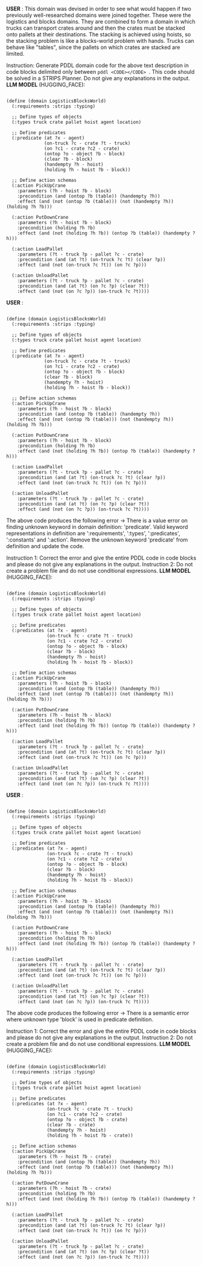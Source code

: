 **USER** :
This domain was devised in order to see what would happen if two previously well-researched domains were joined together. These were the logistics and blocks domains. They are combined to form a domain in which trucks can transport crates around and then the crates must be stacked onto pallets at their destinations. The stacking is achieved using hoists, so the stacking problem is like a blocks-world problem with hands. Trucks can behave like "tables", since the pallets on which crates are stacked are limited.
 
 Instruction: Generate PDDL domain code for the above text description in code blocks delimited only between ```pddl <CODE></CODE> ```. This code should be solved in a STRIPS Planner. Do not give any explanations in the output.
**LLM MODEL** (HUGGING_FACE):
```pddl 

(define (domain LogisticsBlocksWorld)
  (:requirements :strips :typing)
  
  ;; Define types of objects
  (:types truck crate pallet hoist agent location)
  
  ;; Define predicates
  (:predicate (at ?x - agent)
              (on-truck ?c - crate ?t - truck)
              (on ?c1 - crate ?c2 - crate)
              (ontop ?o - object ?b - block)
              (clear ?b - block)
              (handempty ?h - hoist)
              (holding ?h - hoist ?b - block))
  
  ;; Define action schemas
  (:action PickUpCrane
    :parameters (?h - hoist ?b - block)
    :precondition (and (ontop ?b (table)) (handempty ?h))
    :effect (and (not (ontop ?b (table))) (not (handempty ?h)) (holding ?h ?b)))
  
  (:action PutDownCrane
    :parameters (?h - hoist ?b - block)
    :precondition (holding ?h ?b)
    :effect (and (not (holding ?h ?b)) (ontop ?b (table)) (handempty ?h)))
  
  (:action LoadPallet
    :parameters (?t - truck ?p - pallet ?c - crate)
    :precondition (and (at ?t) (on-truck ?c ?t) (clear ?p))
    :effect (and (not (on-truck ?c ?t)) (on ?c ?p)))
  
  (:action UnloadPallet
    :parameters (?t - truck ?p - pallet ?c - crate)
    :precondition (and (at ?t) (on ?c ?p) (clear ?t))
    :effect (and (not (on ?c ?p)) (on-truck ?c ?t))))

```
**USER** :
```pddl

(define (domain LogisticsBlocksWorld)
  (:requirements :strips :typing)
  
  ;; Define types of objects
  (:types truck crate pallet hoist agent location)
  
  ;; Define predicates
  (:predicate (at ?x - agent)
              (on-truck ?c - crate ?t - truck)
              (on ?c1 - crate ?c2 - crate)
              (ontop ?o - object ?b - block)
              (clear ?b - block)
              (handempty ?h - hoist)
              (holding ?h - hoist ?b - block))
  
  ;; Define action schemas
  (:action PickUpCrane
    :parameters (?h - hoist ?b - block)
    :precondition (and (ontop ?b (table)) (handempty ?h))
    :effect (and (not (ontop ?b (table))) (not (handempty ?h)) (holding ?h ?b)))
  
  (:action PutDownCrane
    :parameters (?h - hoist ?b - block)
    :precondition (holding ?h ?b)
    :effect (and (not (holding ?h ?b)) (ontop ?b (table)) (handempty ?h)))
  
  (:action LoadPallet
    :parameters (?t - truck ?p - pallet ?c - crate)
    :precondition (and (at ?t) (on-truck ?c ?t) (clear ?p))
    :effect (and (not (on-truck ?c ?t)) (on ?c ?p)))
  
  (:action UnloadPallet
    :parameters (?t - truck ?p - pallet ?c - crate)
    :precondition (and (at ?t) (on ?c ?p) (clear ?t))
    :effect (and (not (on ?c ?p)) (on-truck ?c ?t))))

```

The above code produces the following error -> There is a value error on finding unknown keyword in domain definition: 'predicate'. Valid keyword representations in definition are ':requirements', ':types', ':predicates', ':constants' and ':action'. Remove the unknown keyword 'predicate' from definition and update the code.

Instruction 1: Correct the error and give the entire PDDL code in code blocks and please do not give any explanations in the output.
Instruction 2: Do not create a problem file and do not use conditional expressions.
**LLM MODEL** (HUGGING_FACE):
```pddl 

(define (domain LogisticsBlocksWorld)
  (:requirements :strips :typing)

  ;; Define types of objects
  (:types truck crate pallet hoist agent location)

  ;; Define predicates
  (:predicates (at ?x - agent)
               (on-truck ?c - crate ?t - truck)
               (on ?c1 - crate ?c2 - crate)
               (ontop ?o - object ?b - block)
               (clear ?b - block)
               (handempty ?h - hoist)
               (holding ?h - hoist ?b - block))

  ;; Define action schemas
  (:action PickUpCrane
    :parameters (?h - hoist ?b - block)
    :precondition (and (ontop ?b (table)) (handempty ?h))
    :effect (and (not (ontop ?b (table))) (not (handempty ?h)) (holding ?h ?b)))

  (:action PutDownCrane
    :parameters (?h - hoist ?b - block)
    :precondition (holding ?h ?b)
    :effect (and (not (holding ?h ?b)) (ontop ?b (table)) (handempty ?h)))

  (:action LoadPallet
    :parameters (?t - truck ?p - pallet ?c - crate)
    :precondition (and (at ?t) (on-truck ?c ?t) (clear ?p))
    :effect (and (not (on-truck ?c ?t)) (on ?c ?p)))

  (:action UnloadPallet
    :parameters (?t - truck ?p - pallet ?c - crate)
    :precondition (and (at ?t) (on ?c ?p) (clear ?t))
    :effect (and (not (on ?c ?p)) (on-truck ?c ?t))))

```
**USER** :
```pddl

(define (domain LogisticsBlocksWorld)
  (:requirements :strips :typing)

  ;; Define types of objects
  (:types truck crate pallet hoist agent location)

  ;; Define predicates
  (:predicates (at ?x - agent)
               (on-truck ?c - crate ?t - truck)
               (on ?c1 - crate ?c2 - crate)
               (ontop ?o - object ?b - block)
               (clear ?b - block)
               (handempty ?h - hoist)
               (holding ?h - hoist ?b - block))

  ;; Define action schemas
  (:action PickUpCrane
    :parameters (?h - hoist ?b - block)
    :precondition (and (ontop ?b (table)) (handempty ?h))
    :effect (and (not (ontop ?b (table))) (not (handempty ?h)) (holding ?h ?b)))

  (:action PutDownCrane
    :parameters (?h - hoist ?b - block)
    :precondition (holding ?h ?b)
    :effect (and (not (holding ?h ?b)) (ontop ?b (table)) (handempty ?h)))

  (:action LoadPallet
    :parameters (?t - truck ?p - pallet ?c - crate)
    :precondition (and (at ?t) (on-truck ?c ?t) (clear ?p))
    :effect (and (not (on-truck ?c ?t)) (on ?c ?p)))

  (:action UnloadPallet
    :parameters (?t - truck ?p - pallet ?c - crate)
    :precondition (and (at ?t) (on ?c ?p) (clear ?t))
    :effect (and (not (on ?c ?p)) (on-truck ?c ?t))))

```

The above code produces the following error -> There is a semantic error where unknown type 'block' is used in predicate definition.

Instruction 1: Correct the error and give the entire PDDL code in code blocks and please do not give any explanations in the output.
Instruction 2: Do not create a problem file and do not use conditional expressions.
**LLM MODEL** (HUGGING_FACE):
```pddl 

(define (domain LogisticsBlocksWorld)
  (:requirements :strips :typing)
  
  ;; Define types of objects
  (:types truck crate pallet hoist agent location)

  ;; Define predicates
  (:predicates (at ?x - agent)
               (on-truck ?c - crate ?t - truck)
               (on ?c1 - crate ?c2 - crate)
               (ontop ?o - object ?b - crate)
               (clear ?b - crate)
               (handempty ?h - hoist)
               (holding ?h - hoist ?b - crate))

  ;; Define action schemas
  (:action PickUpCrane
    :parameters (?h - hoist ?b - crate)
    :precondition (and (ontop ?b (table)) (handempty ?h))
    :effect (and (not (ontop ?b (table))) (not (handempty ?h)) (holding ?h ?b)))

  (:action PutDownCrane
    :parameters (?h - hoist ?b - crate)
    :precondition (holding ?h ?b)
    :effect (and (not (holding ?h ?b)) (ontop ?b (table)) (handempty ?h)))

  (:action LoadPallet
    :parameters (?t - truck ?p - pallet ?c - crate)
    :precondition (and (at ?t) (on-truck ?c ?t) (clear ?p))
    :effect (and (not (on-truck ?c ?t)) (on ?c ?p)))

  (:action UnloadPallet
    :parameters (?t - truck ?p - pallet ?c - crate)
    :precondition (and (at ?t) (on ?c ?p) (clear ?t))
    :effect (and (not (on ?c ?p)) (on-truck ?c ?t))))

```